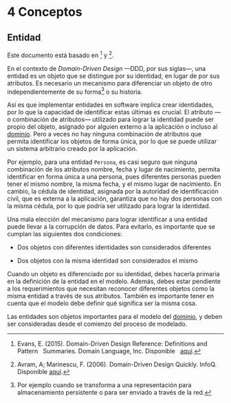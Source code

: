 # 4 Conceptos

## Entidad

Este documento está basado en [^2] y [^1].

[^2]: Evans, E. (2015). Domain-Driven Design Reference: Definitions and Pattern
    Summaries. Domain Language, Inc. Disponible
    [aquí](https://www.domainlanguage.com/wp-content/uploads/2016/05/DDD_Reference_2015-03.pdf).

[^1]: Avram, A; Marinescu, F. (2006). Domain-Driven Design Quickly. InfoQ.
    Disponible
    [aquí](https://www.infoq.com/minibooks/domain-driven-design-quickly/).

En el contexto de *Domain-Driven Design* —DDD, por sus siglas—, una entidad es
un objeto que se distingue por su identidad, en lugar de por sus atributos. Es
necesario un mecanismo para diferenciar un objeto de otro independientemente de
su forma[^3] o su historia.

[^3]: Por ejemplo cuando se transforma a una representación para almacenamiento
    persistente o para ser enviado a través de la red.

Así es que implementar entidades en software implica crear identidades, por lo
que la capacidad de identificar estas últimas es crucial. El atributo —o
combinación de atributos— utilizado para lograr la identidad puede ser propio
del objeto, asignado por alguien externo a la aplicación o incluso al
[dominio](./4_Dominio.md). Pero a veces no hay ninguna combinación de atributos
que permita identificar los objetos de forma única, por lo que se puede utilizar
un sistema arbitrario creado por la aplicación.

Por ejemplo, para una entidad `Persona`, es casi seguro que ninguna combinación
de los atributos nombre, fecha y lugar de nacimiento, permita identificar en
forma única a una persona, pues diferentes personas pueden tener el mismo
nombre, la misma fecha, y el mismo lugar de nacimiento. En cambio, la cédula de
identidad, asignada por la autoridad de identificación civil, que es externa a
la aplicación, garantiza que no hay dos personas con la misma cédula, por lo que
podría ser utilizado para lograr la identidad.

Una mala elección del mecanismo para lograr identificar a una entidad puede
llevar a la corrupción de datos. Para evitarlo, es importante que se cumplan las
siguientes dos condiciones:

* Dos objetos con diferentes identidades son considerados diferentes

* Dos objetos con la misma identidad son considerados el mismo

Cuando un objeto es diferenciado por su identidad, debes hacerla primaria en la
definición de la entidad en el modelo. Además, debes estar pendiente a los
requerimientos que necesitan reconocer diferentes objetos como la misma entidad
a través de sus atributos. También es importante tener en cuenta que el modelo
debe definir qué significa ser la misma cosa.

Las entidades son objetos importantes para el modelo del
[dominio](./4_Dominio.md), y deben ser consideradas desde el comienzo del
proceso de modelado.
